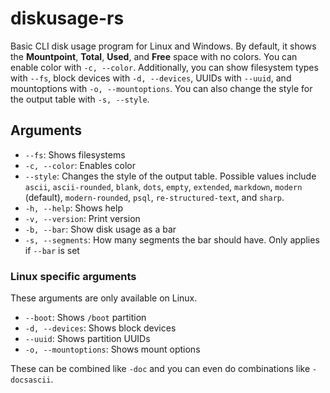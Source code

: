 # diskusage-rs
Basic CLI disk usage program for Linux and Windows. By default, it shows the **Mountpoint**, **Total**, **Used**, and **Free** space with no colors. You can enable color with `-c, --color`. Additionally, you can show filesystem types with `--fs`, block devices with `-d, --devices`, UUIDs with `--uuid`, and mountoptions with `-o, --mountoptions`. You can also change the style for the output table with `-s, --style`.

## Arguments
- `--fs`: Shows filesystems
- `-c, --color`: Enables color
- `--style`: Changes the style of the output table. Possible values include `ascii`, `ascii-rounded`, `blank`, `dots`, `empty`, `extended`, `markdown`, `modern` (default), `modern-rounded`, `psql`, `re-structured-text`, and `sharp`.
- `-h, --help`: Shows help
- `-v, --version`: Print version
- `-b, --bar`: Show disk usage as a bar
- `-s, --segments`: How many segments the bar should have. Only applies if `--bar` is set
### Linux specific arguments
These arguments are only available on Linux.
- `--boot`: Shows `/boot` partition
- `-d, --devices`: Shows block devices
- `--uuid`: Shows partition UUIDs
- `-o, --mountoptions`: Shows mount options

These can be combined like `-doc` and you can even do combinations like `-docsascii`.
